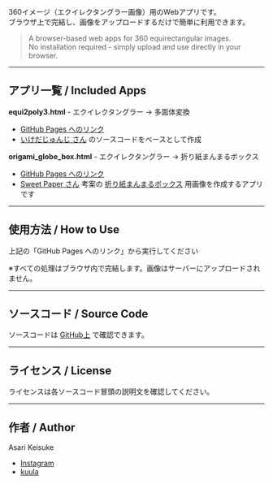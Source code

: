 360イメージ（エクイレクタングラー画像）用のWebアプリです。  
ブラウザ上で完結し、画像をアップロードするだけで簡単に利用できます。

> A browser-based web apps for 360 equirectangular images.  
> No installation required - simply upload and use directly in your browser.

---

## アプリ一覧 / Included Apps
**equi2poly3.html** - エクイレクタングラー → 多面体変換
- [GitHub Pages へのリンク](https://asari360jp.github.io/360apps/equi2poly3.html)
- [いけだじゅんじ さん](https://github.com/ikejun360go/360onWeb/) のソースコードをベースとして作成

**origami_globe_box.html** - エクイレクタングラー → 折り紙まんまるボックス
- [GitHub Pages へのリンク](https://asari360jp.github.io/360apps/origami_globe_box.html)
- [Sweet Paper さん](https://www.sweet-paper.net/) 考案の [折り紙まんまるボックス](https://www.youtube.com/watch?v=98vaehDMnGE) 用画像を作成するアプリです

---

## 使用方法 / How to Use

上記の「GitHub Pages へのリンク」から実行してください

※すべての処理はブラウザ内で完結します。画像はサーバーにアップロードされません。

---

## ソースコード / Source Code

ソースコードは [GitHub上](https://github.com/asari360jp/360apps/) で確認できます。

---

## ライセンス / License

ライセンスは各ソースコード冒頭の説明文を確認してください。

---

## 作者 / Author

Asari Keisuke
- [Instagram](https://www.instagram.com/asari360jp/)
- [kuula](https://kuula.co/profile/asari360jp/)
